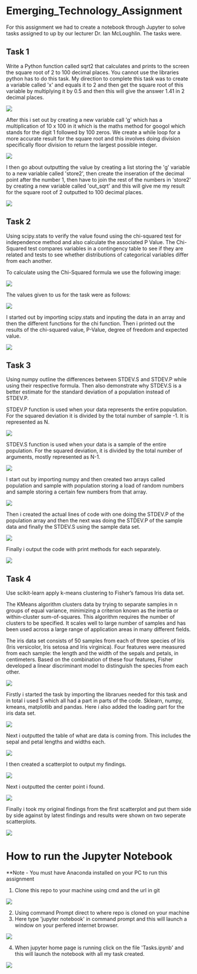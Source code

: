 # Emerging_Technology_Assignment

For this assignment we had to create a notebook through Jupyter to solve tasks assigned to up by our lecturer Dr. Ian McLoughlin. The tasks were.

## Task 1
Write a Python function called sqrt2 that calculates and prints to the screen the square root of 2 to 100 decimal places. You cannot use the libraries python has to do this task. My direction to complete this task was to create a variable called 'x' and equals it to 2 and then get the square root of this variable by multiplying it by 0.5 and then this will give the answer 1.41 in 2 decimal places. 

<img src="Images/Sqrt2-var.png">

After this i set out by creating a new variable call 'g' which has a multiplication of 10 x 100 in it which is the maths method for googol which stands for the digit 1 followed by 100 zeros. We create a while loop for a more accurate result for the square root and this involves doing division  specifically floor division to return the largest possible integer. 

<img src="Images/Sqrt2-div.png">

I then go about outputting the value by creating a list storing the 'g' variable to a new variable called 'store2', then create the inseration of the decimal point after the number 1, then have to join the rest of the numbers in 'store2' by creating a new variable called 'out_sqrt' and this will give me my result for the square root of 2 outputted to 100 decimal places.

<img src="Images/Sqrt2-result.png">

## Task 2
Using scipy.stats to verify the value found using the chi-squared test for independence method and also calculate the associated P Value. The Chi-Squared test compares variables in a contingency table to see if they are related and tests to see whether distributions of categorical variables differ from each another.

To calculate using the Chi-Squared formula we use the following image:

<img src="Images/Task2-formula.jpg">

The values given to us for the task were as follows: 

<img src="Images/Task2-Values.jpg">

I started out by importing scipy.stats and inputing the data in an array and then the different functions for the chi function. Then i printed out the results of the chi-squared value, P-Value, degree of freedom and expected value.

<img src="Images/chi-result.png">

## Task 3
Using numpy outline the differences between STDEV.S and STDEV.P while using their respective formula. Then also demonstrate why STDEV.S is a better estimate for the standard deviation of a population instead of STDEV.P.

STDEV.P function is used when your data represents the entire population. For the squared deviation 
it is divided by the total number of sample -1. It is represented as N.

<img src="Images/STDEVp.png">

STDEV.S function is used when your data is a sample of the entire population. For the squared deviation,
it is divided by the total number of arguments, mostly represented as N-1.

<img src="Images/STDEVs.png">

I start out by importing numpy and then created two arrays called population and sample with population storing a load of random numbers and sample storing a certain few numbers from that array.

<img src="Images/stdev-arrays.png">

Then i created the actual lines of code with one doing the STDEV.P of the population array and then the next was doing the STDEV.P of the sample data and finally the STDEV.S using the sample data set. 

<img src="Images/stdev-equt.png">

Finally i output the code with print methods for each separately.

<img src="Images/stdev-result.png">

 
## Task 4
Use scikit-learn apply k-means clustering to Fisher’s famous Iris data set. 

The KMeans algorithm clusters data by trying to separate samples in n groups of equal variance, minimizing a criterion known as the inertia or within-cluster sum-of-squares. This algorithm requires the number of clusters to be specified. It scales well to large number of samples and has been used across a large range of application areas in many different fields.

The iris data set consists of 50 samples from each of three species of Iris (Iris versicolor, Iris setosa and Iris virginica). Four features were measured from each sample: the length and the width of the sepals and petals, in centimeters. Based on the combination of these four features, Fisher developed a linear discriminant model to distinguish the species from each other.

<img src="Images/iris-sets.png">

Firstly i started the task by importing the librarues needed for this task and in total i used 5 which all had a part in parts of the code. Sklearn, numpy, kmeans, matplotlib and pandas. Here i also added the loading part for the iris data set.

<img src="Images/iris-imports.png">

Next i outputted the table of what are data is coming from. This includes the sepal and petal lengths and widths each.

<img src="Images/iris-table.png">

I then created a scatterplot to output my findings.

<img src="Images/iris-plot1.png">

Next i outputted the center point i found.

<img src="Images/iris-center.png">

Finally i took my original findings from the first scatterplot and put them side by side against by latest findings and results were shown on two seperate scatterplots.

<img src="Images/iris-plot2.png">

# How to run the Jupyter Notebook
**Note - You must have Anaconda installed on your PC to run this assignment

1. Clone this repo to your machine using cmd and the url in git

<img src="Images/clone.png">

2. Using command Prompt direct to where repo is cloned on your machine 
3. Here type 'jupyter notebook' in command prompt and this will launch a window on your perfered internet browser.

<img src="Images/cmd-jupyter.png">

4. When jupyter home page is running click on the file 'Tasks.ipynb' and this will launch the notebook with all my task created.

<img src="Images/jupyter.png">